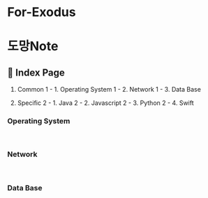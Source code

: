 # For-Exodus

# 도망Note

## 📓 Index Page
1. Common
  1 - 1. Operating System
  1 - 2. Network
  1 - 3. Data Base
  
2. Specific
  2 - 1. Java
  2 - 2. Javascript
  2 - 3. Python
  2 - 4. Swift
  
### Operating System
<br>

### Network
<br>

### Data Base
<br>
